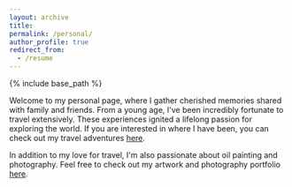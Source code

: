 ```yaml
---
layout: archive
title:
permalink: /personal/
author_profile: true
redirect_from:
  - /resume
---
```


{% include base_path %}

Welcome to my personal page, where I gather cherished memories shared with family and friends. From a young age, I've been incredibly fortunate to travel extensively. These experiences ignited a lifelong passion for exploring the world. If you are interested in where I have been, you can check out my travel adventures [here](https://ploynawapan.github.io/year-archive/).

In addition to my love for travel, I'm also passionate about oil painting and photography. Feel free to check out my artwork and photography portfolio [here](https://ploynawapan.github.io/portfolio/). 

<!-- ![mycat](/images/meow_clemantine.jpg) -->
